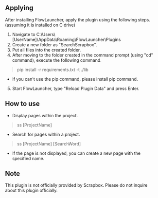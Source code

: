 ## Applying  
After installing FlowLauncher, apply the plugin using the following steps.  (assuming it is installed on C drive)  
  
1. Navigate to C:\Users\\[UserName]\AppData\Roaming\FlowLauncher\Plugins  
2. Create a new folder as "SearchScrapbox".  
3. Put all files into the created folder.  
4. After moving to the folder created in the command prompt (using "cd" command), execute the following command.  
> pip install -r requirements.txt -t ./lib  
- If you can't use the pip command, please install pip command.  
5. Start FlowLauncher, type "Reload Plugin Data" and press Enter.  
  
## How to use  
- Display pages within the project.  
> ss [ProjectName]  
  
- Search for pages within a project.  
> ss [ProjectName] [SearchWord]
- If the page is not displayed, you can create a new page with the specified name.  
  
## Note  
This plugin is not officially provided by Scrapbox. Please do not inquire about this plugin officially.
